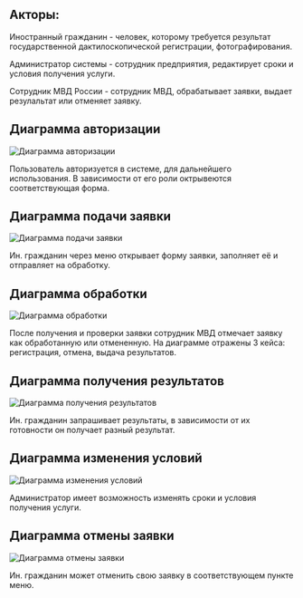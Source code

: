 Акторы:
-
Иностранный гражданин - человек, которому требуется результат государственной дактилоскопической регистрации, фотографирования.

Администратор системы - сотрудник предприятия, редактирует сроки и условия получения услуги.

Сотрудник МВД России - сотрудник МВД, обрабатывает заявки, выдает резулальтат или отменяет заявку.

Диаграмма авторизации
-
![Диаграмма авторизации](https://github.com/user-attachments/assets/bf5a348e-4751-41e3-8878-8ad8b1f0948c)


Пользователь авторизуется в системе, для дальнейшего использования. В зависимости от его роли октрывеются соответствующая форма.


Диаграмма подачи заявки
-
![Диаграмма подачи заявки](https://github.com/user-attachments/assets/618f2549-5822-4862-b87e-856393fce314)


Ин. гражданин через меню открывает форму заявки, заполняет её и отправляет на обработку.


Диаграмма обработки
-
![Диаграмма обработки](https://github.com/user-attachments/assets/ccd191a1-5255-4285-b901-bb1b24d94ec4)


После получения и проверки заявки сотрудник МВД отмечает заявку как обработанную или отмененную.
На диаграмме отражены 3 кейса: регистрация, отмена, выдача результатов.



Диаграмма получения результатов
-
![Диаграмма получения результатов](https://github.com/user-attachments/assets/b6959689-0c57-4344-9f74-4d0d3743e2ac)


Ин. гражданин запрашивает результаты, в зависимости от их готовности он получает разный результат.


Диаграмма изменения условий
-
![Диаграмма изменения условий](https://github.com/user-attachments/assets/1ca9aa6d-de13-4e46-b58e-5b2d4ec32809)


Администратор имеет возможность изменять сроки и условия получения услуги.


Диаграмма отмены заявки
-
![Диаграмма отмены заявки](https://github.com/user-attachments/assets/d7b16a61-567c-4808-8762-1bf7292bfcd5)


Ин. гражданин может отменить свою заявку в соответствующем пункте меню.
